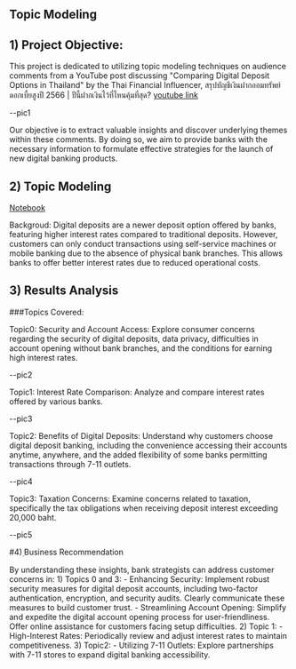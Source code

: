 
## Topic Modeling

## 1) Project Objective:
This project is dedicated to utilizing topic modeling techniques on audience comments from a YouTube post discussing "Comparing Digital Deposit Options in Thailand" by the Thai Financial Influencer, สรุปบัญชีเงินฝากออมทรัพย์ดอกเบี้ยสูงปี 2566 | ปีนี้ฝากเงินไว้ที่ไหนคุ้มที่สุด? [youtube link](https://www.youtube.com/watch?v=8NMStu52css)


--pic1

Our objective is to extract valuable insights and discover underlying themes within these comments. By doing so, we aim to provide banks with the necessary information to formulate effective strategies for the launch of new digital banking products.

## 2) Topic Modeling

[Notebook](https://colab.research.google.com/drive/1KyidpPXwPHZCONkaLXK3H_MuAAxiJ7Xi#scrollTo=OrHLdx3iwiUR) 

Backgroud: Digital deposits are a newer deposit option offered by banks, featuring higher interest rates compared to traditional deposits. However, customers can only conduct transactions using self-service machines or mobile banking due to the absence of physical bank branches. This allows banks to offer better interest rates due to reduced operational costs.

## 3) Results Analysis

###Topics Covered:

Topic0: Security and Account Access: Explore consumer concerns regarding the security of digital deposits, data privacy, difficulties in account opening without bank branches, and the conditions for earning high interest rates.

--pic2

Topic1: Interest Rate Comparison: Analyze and compare interest rates offered by various banks.

--pic3

Topic2: Benefits of Digital Deposits: Understand why customers choose digital deposit banking, including the convenience accessing their accounts anytime, anywhere, and the added flexibility of some banks permitting transactions through 7-11 outlets.

--pic4

Topic3: Taxation Concerns: Examine concerns related to taxation, specifically the tax obligations when receiving deposit interest exceeding 20,000 baht.

--pic5

#4) ฺBusiness Recommendation

By understanding these insights, bank strategists can address customer concerns in:
    1) Topics 0 and 3:
    - Enhancing Security: Implement robust security measures for digital deposit accounts, including two-factor authentication, encryption, and security audits. Clearly communicate these measures to build customer trust.
    - Streamlining Account Opening: Simplify and expedite the digital account opening process for user-friendliness. Offer online assistance for customers facing setup difficulties.
    2) Topic 1:
    - High-Interest Rates: Periodically review and adjust interest rates to maintain competitiveness.
    3) Topic2: 
    - Utilizing 7-11 Outlets: Explore partnerships with 7-11 stores to expand digital banking accessibility.

